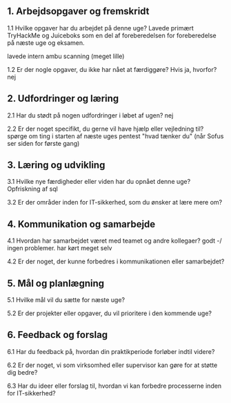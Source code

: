 ## 1. Arbejdsopgaver og fremskridt

1.1 Hvilke opgaver har du arbejdet på denne uge?
Lavede primært TryHackMe og Juiceboks som en del af foreberedelsen for foreberedelse på næste uge og eksamen.

lavede intern ambu scanning (meget lille)

1.2 Er der nogle opgaver, du ikke har nået at færdiggøre? Hvis ja, hvorfor?
nej
## **2. Udfordringer og læring**

2.1 Har du stødt på nogen udfordringer i løbet af ugen?
nej

2.2 Er der noget specifikt, du gerne vil have hjælp eller vejledning til?
spørge om ting i starten af næste uges pentest
"hvad tænker du" (når Sofus ser siden for første gang)
## **3. Læring og udvikling**

3.1 Hvilke nye færdigheder eller viden har du opnået denne uge?
Opfriskning af sql

3.2 Er der områder inden for IT-sikkerhed, som du ønsker at lære mere om?

## **4. Kommunikation og samarbejde**

4.1 Hvordan har samarbejdet været med teamet og andre kollegaer?
godt -/ ingen problemer.
har kørt meget selv

4.2 Er der noget, der kunne forbedres i kommunikationen eller samarbejdet?

## **5. Mål og planlægning**

5.1 Hvilke mål vil du sætte for næste uge?

5.2 Er der projekter eller opgaver, du vil prioritere i den kommende uge?

## **6. Feedback og forslag**

6.1 Har du feedback på, hvordan din praktikperiode forløber indtil videre?

6.2 Er der noget, vi som virksomhed eller supervisor kan gøre for at støtte dig bedre?

6.3 Har du ideer eller forslag til, hvordan vi kan forbedre processerne inden for IT-sikkerhed?